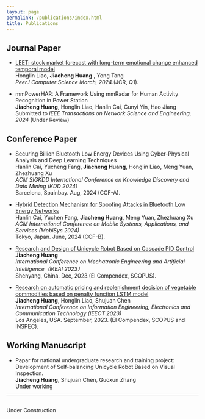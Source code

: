 ```yaml
---
layout: page
permalink: /publications/index.html
title: Publications
---
```


## Journal Paper

- [LEET: stock market forecast with long-term emotional change enhanced temporal model](https://doi.org/10.7717/peerj-cs.1969)
<br> Honglin Liao, **Jiacheng Huang** , Yong Tang
<br> *PeerJ Computer Science March, 2024*.(JCR, Q1).

- mmPowerHAR: A Framework Using mmRadar for Human Activity Recognition in Power Station 
<br> **Jiacheng Huang**, Honglin Liao, Hanlin Cai, Cunyi Yin, Hao Jiang
<br> Submitted to *IEEE Transactions on Network Science and Engineering, 2024* (Under Review)

## Conference Paper

- Securing Billion Bluetooth Low Energy Devices Using Cyber-Physical Analysis and Deep Learning Techniques
<br> Hanlin Cai, Yucheng Fang, **Jiacheng Huang**, Honglin Liao, Meng Yuan, Zhezhuang Xu 
<br> *ACM SIGKDD International Conference on Knowledge Discovery and Data Mining (KDD 2024)* 
<br> Barcelona, Spainbay. Aug, 2024 (CCF-A).

- [Hybrid Detection Mechanism for Spoofing Attacks in Bluetooth Low Energy Networks](https://www.sigmobile.org/mobisys/2024/)
<br> Hanlin Cai, Yuchen Fang, **Jiacheng Huang**, Meng Yuan, Zhezhuang Xu
<br> *ACM International Conference on Mobile Systems, Applications, and Services (MobiSys 2024)*
<br> Tokyo, Japan. June, 2024 (CCF-B).

- [Research and Design of Unicycle Robot Based on Cascade PID Control](https://www.spiedigitallibrary.org/conference-proceedings-of-spie/13071/3025507/Research-and-design-of-unicycle-robot-based-on-cascade-PID/10.1117/12.3025507.short)
<br> **Jiacheng Huang**
<br> *International Conference on Mechatronic Engineering and Artificial Intelligence（MEAI 2023）*
<br> Shenyang, China. Dec, 2023.(EI Compendex, SCOPUS).

- [Research on automatic pricing and replenishment decision of vegetable commodities based on penalty function LSTM model](https://ieeexplore.ieee.org/document/10442643)
<br> **Jiacheng Huang**, Honglin Liao, Shujuan Chen
<br> *International Conference on Information Engineering, Electronics and Communication Technology (IEECT 2023)*
<br> Los Angeles, USA. September, 2023. (EI Compendex, SCOPUS and INSPEC).

## Working Manuscript

- Papar for national undergraduate research and training project: Development of Self-balancing Unicycle Robot Based on Visual Inspection.<br>**Jiacheng Huang**, Shujuan Chen, Guoxun Zhang<br>Under working

---

<br>Under Construction